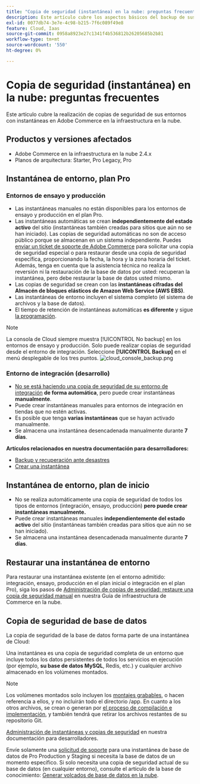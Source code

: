 ```yaml
---
title: "Copia de seguridad (instantánea) en la nube: preguntas frecuentes"
description: Este artículo cubre los aspectos básicos del backup de sus entornos con instantáneas en Adobe Commerce en la infraestructura en la nube.
exl-id: 0077db74-3e7e-4c98-b215-7f6c089f49e8
feature: Cloud, Iaas
source-git-commit: 0958a8923e27c1341f4b536812b26205685b2b81
workflow-type: tm+mt
source-wordcount: '550'
ht-degree: 0%

---
```


# Copia de seguridad (instantánea) en la nube: preguntas frecuentes

Este artículo cubre la realización de copias de seguridad de sus entornos con instantáneas en Adobe Commerce en la infraestructura en la nube.

## Productos y versiones afectados

* Adobe Commerce en la infraestructura en la nube 2.4.x
* Planos de arquitectura: Starter, Pro Legacy, Pro

## Instantánea de entorno, plan Pro

### Entornos de ensayo y producción

* Las instantáneas manuales no están disponibles para los entornos de ensayo y producción en el plan Pro.
* Las instantáneas automáticas se crean **independientemente del estado activo** del sitio (instantáneas también creadas para sitios que aún no se han iniciado). Las copias de seguridad automáticas no son de acceso público porque se almacenan en un sistema independiente. Puedes [enviar un ticket de soporte de Adobe Commerce](/docs/commerce-knowledge-base/kb/help-center-guide/magento-help-center-user-guide.html#submit-ticket) para solicitar una copia de seguridad especial o para restaurar desde una copia de seguridad específica, proporcionando la fecha, la hora y la zona horaria del ticket. Además, tenga en cuenta que la asistencia técnica no realiza la reversión ni la restauración de la base de datos por usted: recuperan la instantánea, pero debe restaurar la base de datos usted mismo.
* Las copias de seguridad se crean con las **instantáneas cifradas del Almacén de bloques elásticos de Amazon Web Service (AWS EBS)**.
* Las instantáneas de entorno incluyen el sistema completo (el sistema de archivos y la base de datos).
* El tiempo de retención de instantáneas automáticas **es diferente** y sigue [la programación](/docs/commerce-cloud-service/user-guide/architecture/pro-architecture.html?lang=en#backup-and-disaster-recovery).

>[!NOTE]
>La consola de Cloud siempre muestra [!UICONTROL No backup] en los entornos de ensayo y producción. Solo puede realizar copias de seguridad desde el entorno de integración. Seleccione **[!UICONTROL Backup]** en el menú desplegable de los tres puntos.
>![cloud_console_backup.png](assets/cloud_console_backup.png)





### Entorno de integración (desarrollo)

* [No se está haciendo una copia de seguridad de su entorno de integración](/help/announcements/adobe-commerce-announcements/integration-environment-enhancement-request-pro-and-starter.md) **de forma automática**, pero puede crear instantáneas **manualmente**.
* Puede crear instantáneas manuales para entornos de integración en tiendas que no estén activas.
* Es posible que tenga **varias instantáneas** que se hayan activado manualmente.
* Se almacena una instantánea desencadenada manualmente durante **7 días**.

**Artículos relacionados en nuestra documentación para desarrolladores:**

* [Backup y recuperación ante desastres](/docs/commerce-cloud-service/user-guide/architecture/pro-architecture.html#backup-and-disaster-recovery)
* [Crear una instantánea](/docs/commerce-cloud-service/user-guide/develop/storage/snapshots.html)

## Instantánea de entorno, plan de inicio

* No se realiza automáticamente una copia de seguridad de todos los tipos de entornos (integración, ensayo, producción) **pero puede crear instantáneas manualmente.**
* Puede crear instantáneas manuales **independientemente del estado activo** del sitio (instantáneas también creadas para sitios que aún no se han iniciado).
* Se almacena una instantánea desencadenada manualmente durante **7 días**.

## Restaurar una instantánea de entorno

Para restaurar una instantánea existente (en el entorno admitido: integración, ensayo, producción en el plan inicial o integración en el plan Pro), siga los pasos de [Administración de copias de seguridad: restaure una copia de seguridad manual](https://experienceleague.adobe.com/en/docs/commerce-cloud-service/user-guide/develop/storage/snapshots#restore-a-manual-backup) en nuestra Guía de infraestructura de Commerce en la nube.

## Copia de seguridad de base de datos

La copia de seguridad de la base de datos forma parte de una instantánea de Cloud:

>>
Una instantánea es una copia de seguridad completa de un entorno que incluye todos los datos persistentes de todos los servicios en ejecución (por ejemplo, **su base de datos MySQL**, Redis, etc.) y cualquier archivo almacenado en los volúmenes montados.

>[!NOTE]
>
>Los volúmenes montados solo incluyen los [montajes grabables](/docs/commerce-cloud-service/user-guide/configure/app/properties/properties.html?lang=en#mounts), o hacen referencia a ellos, y no incluirán todo el directorio /app. En cuanto a los otros archivos, se crean o generan por [el proceso de compilación e implementación](/docs/commerce-cloud-service/user-guide/architecture/pro-develop-deploy-workflow.html?lang=en#deployment-workflow), y también tendrá que retirar los archivos restantes de su repositorio Git.

[Administración de instantáneas y copias de seguridad](/docs/commerce-cloud-service/user-guide/develop/storage/snapshots.html) en nuestra documentación para desarrolladores.

Envíe solamente una [solicitud de soporte](/docs/commerce-knowledge-base/kb/help-center-guide/magento-help-center-user-guide.html?lang=en#submit-ticket) para una instantánea de base de datos de Pro Production y Staging si necesita la base de datos de un momento específico. Si solo necesita una copia de seguridad actual de su base de datos (en cualquier entorno), consulte el artículo de la base de conocimiento: [Generar volcados de base de datos en la nube](/help/how-to/general/create-database-dump-on-cloud.md).
